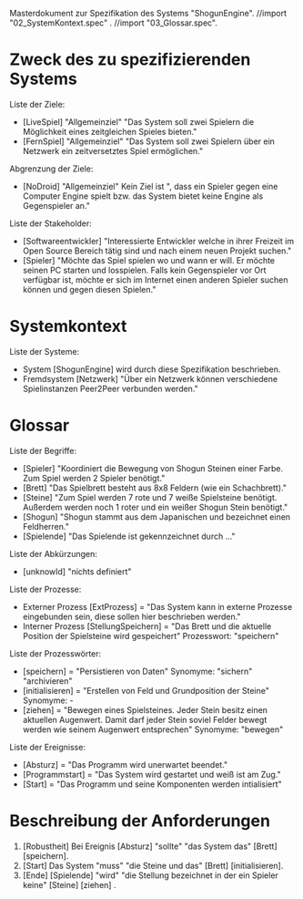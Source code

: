 Masterdokument zur Spezifikation des Systems "ShogunEngine".
//import "02_SystemKontext.spec" .
//import "03_Glossar.spec".



Zweck des zu spezifizierenden Systems
=====================================

Liste der Ziele:

* [LiveSpiel] "Allgemeinziel" "Das System soll zwei Spielern die Möglichkeit eines zeitgleichen
 Spieles bieten." 
* [FernSpiel] "Allgemeinziel" "Das System soll zwei Spielern über ein Netzwerk ein zeitversetztes
 Spiel ermöglichen."
 
Abgrenzung der Ziele:

* [NoDroid] "Allgemeinziel" Kein Ziel ist ", dass ein Spieler gegen eine Computer Engine spielt
 bzw. das System bietet keine Engine als Gegenspieler an." 
  
Liste der Stakeholder:

* [Softwareentwickler] "Interessierte Entwickler welche in ihrer Freizeit im Open Source
 Bereich tätig sind und nach einem neuen Projekt suchen." 
* [Spieler]  "Möchte das Spiel spielen wo und wann er will. Er möchte seinen PC starten und losspielen.
 Falls kein Gegenspieler vor Ort verfügbar ist, möchte er sich im Internet einen anderen Spieler 
 suchen können und gegen diesen Spielen."


 
Systemkontext
=============

Liste der Systeme:

 * System [ShogunEngine] wird durch diese Spezifikation beschrieben.
 * Fremdsystem [Netzwerk] "Über ein Netzwerk können verschiedene Spielinstanzen Peer2Peer
 verbunden werden."

Glossar
=======

Liste der Begriffe:
*  [Spieler] "Koordiniert die Bewegung von Shogun Steinen einer Farbe. Zum Spiel werden 2 Spieler
 benötigt."
*  [Brett] "Das Spielbrett besteht aus  8x8 Feldern (wie ein Schachbrett)." 
*  [Steine] "Zum Spiel werden 7 rote und 7 weiße Spielsteine benötigt. Außerdem werden noch 1 roter
 und ein weißer Shogun Stein benötigt."
*  [Shogun] "Shogun stammt aus dem Japanischen und bezeichnet einen Feldherren."
*  [Spielende] "Das Spielende ist gekennzeichnet durch ..."
 
 
Liste der Abkürzungen:
 
* [unknowId] "nichts definiert"
 

Liste der Prozesse:

* Externer Prozess [ExtProzess] = "Das System kann in externe Prozesse eingebunden sein, diese sollen 
hier beschrieben werden."
* Interner Prozess [StellungSpeichern] = "Das Brett und die aktuelle Position der Spielsteine 
wird gespeichert" Prozesswort: "speichern"

 
 
Liste der Prozesswörter:

* [speichern] = "Persistieren von Daten" Synomyme: "sichern" "archivieren"
* [initialisieren] = "Erstellen von Feld und Grundposition der Steine" Synomyme: -
* [ziehen] = "Bewegen eines Spielsteines. Jeder Stein besitz einen aktuellen Augenwert. Damit darf jeder Stein
soviel Felder bewegt werden wie seinem Augenwert entsprechen" Synomyme: "bewegen"
   
Liste der Ereignisse:

*  [Absturz] = "Das Programm wird unerwartet beendet."
*  [Programmstart] = "Das System wird gestartet und weiß ist am Zug."
*  [Start] = "Das Programm und seine Komponenten werden intialisiert" 
    
Beschreibung der Anforderungen
==============================

1. [Robustheit] Bei Ereignis [Absturz] "sollte" "das System das" [Brett] [speichern].
1. [Start] Das System "muss" "die Steine und das" [Brett] [initialisieren].
1. [Ende] [Spielende] "wird" "die Stellung bezeichnet in der ein Spieler keine" [Steine] [ziehen] .





     
  
  
 